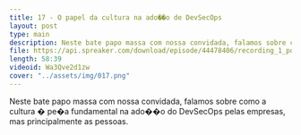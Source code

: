 ```yaml
---
title: 17 - O papel da cultura na ado��o de DevSecOps
layout: post
type: main
description: Neste bate papo massa com nossa convidada, falamos sobre como a cultura � pe�a fundamental na ado��o do DevSecOps pelas empresas, mas principalmente as pessoas.
file: https://api.spreaker.com/download/episode/44478406/recording_1_postproductions_2021_04_24_t04_17_18pm_final_mix.mp3
length: 58:39
videoid: Wa3Qve2d1zw
cover: "../assets/img/017.png"
---
```


Neste bate papo massa com nossa convidada, falamos sobre como a cultura � pe�a fundamental na ado��o do DevSecOps pelas empresas, mas principalmente as pessoas.